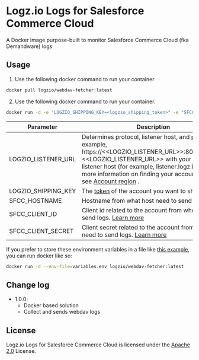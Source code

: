 # Logz.io Logs for Salesforce Commerce Cloud

A Docker image purpose-built to monitor Salesforce Commerce Cloud (fka Demandware) logs

## Usage

1. Use the following docker command to run your container

```sh
docker pull logzio/webdav-fetcher:latest
```

2. Use the following docker command to run your container.

```sh
docker run -d -e "LOGZIO_SHIPPING_KEY=<logzio_shipping_token>" -e "SFCC_HOSTNAME=<your_sfcc_host>" -e "SFCC_CLIENT_ID=<your_sfcc_client_id> -e SFCC_CLIENT_SECRET=<your_sfcc_client_secret> -e LOGZIO_LISTENER_URL=<logzio_listener_url> logzio/webdav-fetcher:latest
```

| Parameter           | Description                                                                                                                                                                                                                                                                                                                                   | Required |
| ------------------- | --------------------------------------------------------------------------------------------------------------------------------------------------------------------------------------------------------------------------------------------------------------------------------------------------------------------------------------------- | -------: |
| LOGZIO_LISTENER_URL | Determines protocol, listener host, and port. For example, https://<<LOGZIO_LISTENER_URL>>:8071.Replace <<LOGZIO_LISTENER_URL>> with your region's listener host (for example, listener.logz.io). For more information on finding your account's region, see [Account region](https://docs.logz.io/user-guide/accounts/account-region.html) . |      Yes |
| LOGZIO_SHIPPING_KEY | The [token](https://app.logz.io/#/dashboard/settings/general) of the account you want to ship to.                                                                                                                                                                                                                                             |      Yes |
| SFCC_HOSTNAME       | Hostname from what host need to send logs                                                                                                                                                                                                                                                                                                     |      Yes |
| SFCC_CLIENT_ID      | Client id related to the account from where need to send logs. [Learn more](https://documentation.b2c.commercecloud.salesforce.com/DOC3/index.jsp?topic=%2Fcom.demandware.dochelp%2Fcontent%2Fb2c_commerce%2Ftopics%2Faccount_manager%2Fb2c_account_manager_add_api_client_id.html)                                                           |      Yes |
| SFCC_CLIENT_SECRET  | Client secret related to the account from where need to send logs. [Learn more](https://documentation.b2c.commercecloud.salesforce.com/DOC3/index.jsp?topic=%2Fcom.demandware.dochelp%2Fcontent%2Fb2c_commerce%2Ftopics%2Faccount_manager%2Fb2c_account_manager_add_api_client_id.html)                                                       |      Yes |

If you prefer to store these environment variables in a file like [this example](./variables.env), you can run docker like so:

```sh
docker run -d --env-file=variables.env logzio/webdav-fetcher:latest
```

## Change log

- 1.0.0:
  - Docker based solution
  - Collect and sends webdav logs

## License

Logz.io Logs for Salesforce Commerce Cloud is licensed under the [Apache 2.0](http://apache.org/licenses/LICENSE-2.0.txt) License.
